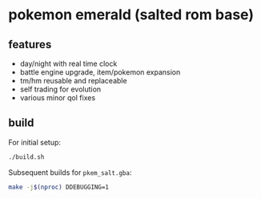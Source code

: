 # pokemon emerald (salted rom base)

## features
- day/night with real time clock
- battle engine upgrade, item/pokemon expansion
- tm/hm reusable and replaceable
- self trading for evolution
- various minor qol fixes

## build

For initial setup:
```sh
./build.sh
```

Subsequent builds for `pkem_salt.gba`:
```sh
make -j$(nproc) DDEBUGGING=1
```
